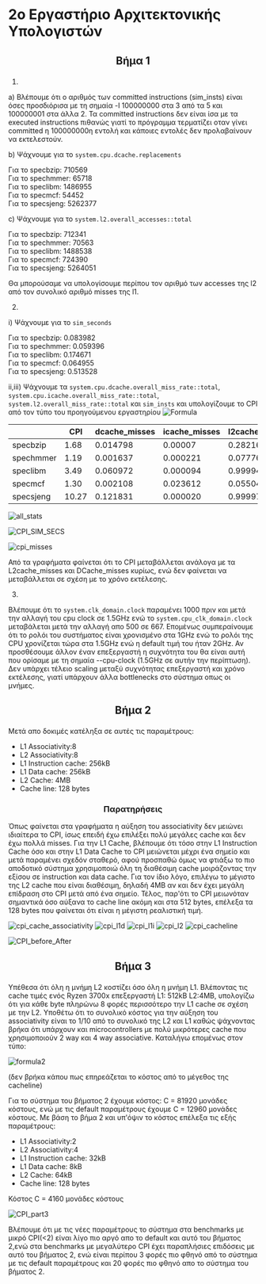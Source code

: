 # 2ο Εργαστήριο Αρχιτεκτονικής Υπολογιστών
##  <p align="center"> Βήμα 1 </p>
1) 
a) Βλέπουμε ότι ο αριθμός των committed instructions (sim_insts) είναι όσες προσδιόρισα με τη σημαία -I 100000000 στα 3 από τα 5 και 100000001 στα άλλα 2. Τα committed instructions δεν είναι ίσα με τα executed instructions πιθανώς γιατί το πρόγραμμα τερματίζει οταν γίνει committed η 100000000η εντολή και κάποιες εντολές δεν προλαβαίνουν να εκτελεστούν.

b) Ψάχνουμε για το ```system.cpu.dcache.replacements``` 

Για το specbzip: 710569  
Για το spechmmer: 65718   
Για το speclibm: 1486955    
Για το specmcf: 54452   
Για το specsjeng: 5262377  

c) Ψάχνουμε για το ```system.l2.overall_accesses::total``` 

Για το specbzip: 712341  
Για το spechmmer: 70563   
Για το speclibm: 1488538    
Για το specmcf: 724390   
Για το specsjeng: 5264051  

Θα μπορούσαμε να υπολογίσουμε περίπου τον αριθμό των accesses της l2 από τον συνολικό αριθμό misses της l1.


2)

i) Ψάχνουμε για το ```sim_seconds``` 

Για το specbzip: 0.083982  
Για το spechmmer: 0.059396   
Για το speclibm: 0.174671    
Για το specmcf: 0.064955   
Για το specsjeng: 0.513528

ii,iii) Ψάχνουμε τα ```system.cpu.dcache.overall_miss_rate::total```, ```system.cpu.icache.overall_miss_rate::total```, ```system.l2.overall_miss_rate::total``` και ```sim_insts``` και υπολογίζουμε το CPI από τον τύπο του προηγούμενου εργαστηρίου ![Formula](https://user-images.githubusercontent.com/43075884/143724729-b66cb8b2-3c21-4102-a2a6-818282ddf972.png)  

|           | CPI   | dcache_misses | icache_misses | l2cache_misses | sim_insts |
|-----------|-------|---------------|---------------|----------------|-----------|
| specbzip  | 1.68  | 0.014798      | 0.00007       | 0.282163       | 100000001 |
| spechmmer | 1.19  | 0.001637      | 0.000221      | 0.077760       | 100000000 |
| speclibm  | 3.49  | 0.060972      | 0.000094      | 0.999944       | 100000000 |
| specmcf   | 1.30  | 0.002108      | 0.023612      | 0.055046       | 100000001 |
| specsjeng | 10.27 | 0.121831      | 0.000020      | 0.999972       | 100000000 |

![all_stats](https://user-images.githubusercontent.com/43075884/146436989-68ec1116-dad1-4412-98b0-e90d8698bb4a.png)

![CPI_SIM_SECS](https://user-images.githubusercontent.com/43075884/146447084-656ad01b-df69-4cc0-a797-d6ec73b3d787.png)

![cpi_misses](https://user-images.githubusercontent.com/43075884/146447837-ba32114b-3329-48b3-b7ef-632e5217d5ab.png)


Από τα γραφήματα φαίνεται ότι το CPI μεταβάλλεται ανάλογα με τα L2cache_misses και DCache_misses κυρίως, ενώ δεν φαίνεται να μεταβάλλεται σε σχέση με το χρόνο εκτέλεσης.

3)
Bλέπουμε ότι το ```system.clk_domain.clock``` παραμένει 1000 πριν και μετά την αλλαγή του cpu clock σε 1.5GHz ενώ το ```system.cpu_clk_domain.clock``` μεταβάλεται μετά την αλλαγή απο 500 σε 667. Επομένως συμπεραίνουμε ότι το ρολόι του συστήματος είναι χρονισμένο στα 1GHz ενώ το ρολόι της CPU χρονίζεται τώρα στα 1.5GHz ενώ η default τιμή του ήταν 2GHz. Αν προσθέσουμε άλλον έναν επεξεργαστή η συχνότητα του θα είναι αυτή που ορίσαμε με τη σημαία --cpu-clock (1.5GHz σε αυτήν την περίπτωση). Δεν υπάρχει τέλειο scaling μεταξύ συχνότητας επεξεργαστή και χρόνο εκτέλεσης, γιατί υπάρχουν άλλα bottlenecks στο σύστημα οπως οι μνήμες.

##  <p align="center"> Βήμα 2 </p>
Μετά απο δοκιμές κατέληξα σε αυτές τις παραμέτρους:
* L1 Associativity:8
* L2 Associativity:8
* L1 Instruction cache: 256kB
* L1 Data cache: 256kB
* L2 Cache: 4MB
* Cache line: 128 bytes

### <p align="center"> Παρατηρήσεις </p>

Όπως φαίνεται στα γραφήματα η αύξηση του associativity δεν μειώνει ιδιαίτερα το CPI, ίσως επειδή έχω επιλέξει πολύ μεγάλες cache και δεν έχω πολλά misses. Για την L1 Cache, βλέπουμε ότι τόσο στην L1 Instruction Cache όσο και στην L1 Data Cache το CPI μειώνεται μέχρι ένα σημείο και μετά παραμένει σχεδόν σταθερό, αφού προσπαθώ όμως να φτιάξω το πιο αποδοτικό σύστημα χρησιμοποιώ όλη τη διαθέσιμη cache μοιράζοντας την εξίσου σε instruction και data cache. Για τον ίδιο λόγο, επιλέγω το μέγιστο της L2 cache που είναι διαθέσιμη, δηλαδή 4MB αν και δεν έχει μεγάλη επίδραση στο CPI μετά από ένα σημείο. Τέλος, παρ'ότι το CPI μειωνόταν σημαντικά όσο αύξανα το cache line ακόμη και στα 512 bytes, επέλεξα τα 128 bytes που φαίνεται ότι είναι η μέγιστη ρεαλιστική τιμή.

![cpi_cache_associativity](https://user-images.githubusercontent.com/43075884/146441738-76eafe0a-7fbe-46fd-9418-418945c01c5b.png)
![cpi_l1d](https://user-images.githubusercontent.com/43075884/146443728-3be5cc38-8383-4870-96a4-a77124526b8f.png)
![cpi_l1i](https://user-images.githubusercontent.com/43075884/146443740-3aa6dec9-2b29-49c6-9236-54553d1fc06b.png)
![cpi_l2](https://user-images.githubusercontent.com/43075884/146444259-6531c25a-99e5-4523-aefa-68e0c6ce904d.png)
![cpi_cacheline](https://user-images.githubusercontent.com/43075884/146445790-77de0723-e5e1-4593-81db-56baa856f4fe.png)

![CPI_before_After](https://user-images.githubusercontent.com/43075884/146448150-50f35297-4c7a-49b4-b6d5-5b680b510c0d.png)

##  <p align="center"> Βήμα 3 </p>

Υπέθεσα ότι όλη η μνήμη L2 κοστίζει όσο όλη η μνήμη L1. Βλέποντας τις cache τιμές ενός Ryzen 3700x επεξεργαστή L1: 512kB L2:4MB, υπολογίζω ότι για κάθε byte πληρώνω 8 φορές περισσότερο την L1 cache σε σχέση με την L2. Υποθέτω ότι το συνολικό κόστος για την αύξηση του associativity είναι το 1/10 από το συνολικό της L2 και L1 καθώς ψάχνοντας βρήκα ότι υπάρχουν και microcontrollers με πολύ μικρότερες cache που χρησιμοποιούν 2 way και 4 way associative.
Καταλήγω επομένως στον τύπο:

![formula2](https://user-images.githubusercontent.com/43075884/146547346-0db1426a-5e4d-4c79-aacc-241e90962b0c.png)

(δεν βρήκα κάπου πως επηρεάζεται το κόστος από το μέγεθος της cacheline)

Για το σύστημα του βήματος 2 έχουμε κόστος: C = 81920 μονάδες κόστους, ενώ με τις default παραμέτρους έχουμε C = 12960 μονάδες κόστους. Με βάση το βήμα 2 και υπ'όψιν το κόστος επέλεξα τις εξής παραμέτρους:

* L1 Associativity:2
* L2 Associativity:4
* L1 Instruction cache: 32kB
* L1 Data cache: 8kB
* L2 Cache: 64kB
* Cache line: 128 bytes

Κόστος C =  4160 μονάδες κόστους

![CPI_part3](https://user-images.githubusercontent.com/43075884/146561452-f3232d8e-0113-452f-b6f3-10cba4dc351e.png)

Βλέπουμε ότι με τις νέες παραμέτρους το σύστημα στα benchmarks με μικρό CPI(<2) είναι λίγο πιο αργό απο το default και αυτό του βήματος 2,ενώ στα benchmarks με μεγαλύτερο CPI έχει παραπλήσιες επιδόσεις με αυτό του βήματος 2, ενώ είναι περίπου 3 φορές πιο φθηνό από το σύστημα με τις default παραμέτρους και 20 φορές πιο φθηνό απο το σύστημα του βήματος 2.
